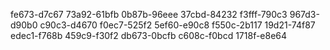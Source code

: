 fe673-d7c67
73a92-61bfb
0b87b-96eee
37cbd-84232
f3fff-790c3
967d3-d90b0
c90c3-d4670
f0ec7-525f2
5ef60-e90c8
f550c-2b117
19d21-74f87
edec1-f768b
459c9-f30f2
db673-0bcfb
c608c-f0bcd
1718f-e8e64
